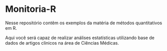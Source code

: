 # Monitoria-R
Nesse repositório contêm os exemplos da matéria de métodos quantitativos em R.

Aqui você será capaz de realizar análises estatísticas utilizando base de dados de artigos clinicos na área de Ciências Médicas.
